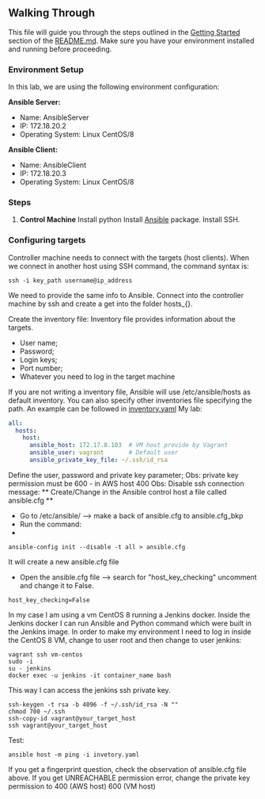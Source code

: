 ## Walking Through

This file will guide you through the steps outlined in the [Getting Started](README.md#getting-started) section of the 
[README.md](README.md). Make sure you have your environment installed and running before proceeding.

### Environment Setup

In this lab, we are using the following environment configuration:

**Ansible Server:**
- Name: AnsibleServer
- IP: 172.18.20.2
- Operating System: Linux CentOS/8

**Ansible Client:**
- Name: AnsibleClient
- IP: 172.18.20.3
- Operating System: Linux CentOS/8

### Steps

1. **Control Machine**
Install python 
Install [Ansible](https://docs.ansible.com/ansible/latest/installation_guide/intro_installation.html#installing-and-upgrading-ansible) package.
Install SSH.

### Configuring targets
Controller machine needs to connect with the targets (host clients).
When we connect in another host using SSH command, the command syntax is:
```commandline
ssh -i key_path username@ip_address
```

We need to provide the same info to Ansible.
Connect into the controller machine by ssh and create a get into the folder hosts_{}.

Create the inventory file:
Inventory file provides information about the targets.
- User name;
- Password;
- Login keys;
- Port number;
- Whatever you need to log in the target machine

If you are not writing a inventory file, Ansible will use /etc/ansible/hosts as default inventory. You can also specify
other inventories file specifying the path.
An example can be followed in [inventory.yaml](inventories/inventory.yaml) 
My lab:
```yaml
all:
  hosts:
    host:
      ansible_host: 172.17.8.103  # VM host provide by Vagrant
      ansible_user: vagrant       # Default user
      ansible_private_key_file: ~/.ssh/id_rsa
```

Define the user, password and private key parameter;
Obs: private key permission must be 600 - in AWS host 400
Obs: Disable ssh connection message:
** Create/Change in the Ansible control host a file called ansible.cfg **
- Go to /etc/ansible/ --> make a back of ansible.cfg to ansible.cfg_bkp
- Run the command: 
- 
```commandline
ansible-config init --disable -t all > ansible.cfg
```
It will create a new ansible.cfg file
- Open the ansible.cfg file --> search for "host_key_checking" uncomment and change it to False.
```text
host_key_checking=False
```
In my case I am using a vm CentOS 8 running a Jenkins docker.
Inside the Jenkins docker I can run Ansible and Python command which were built in the Jenkins image.
In order to make my environment I need to log in inside the CentOS 8 VM, change to user root and then change to user
jenkins:
```text
vagrant ssh vm-centos
sudo -i
su - jenkins
docker exec -u jenkins -it container_name bash
```
This way I can access the jenkins ssh private key. 
```text
ssh-keygen -t rsa -b 4096 -f ~/.ssh/id_rsa -N ""
chmod 700 ~/.ssh
ssh-copy-id vagrant@your_target_host 
ssh vagrant@your_target_host
```

Test:
```commandline
ansible host -m ping -i invetory.yaml
```
If you get a fingerprint question, check the observation of ansible.cfg file above.
If you get UNREACHABLE permission error, change the private key permission to 400 (AWS host) 600 (VM host)

